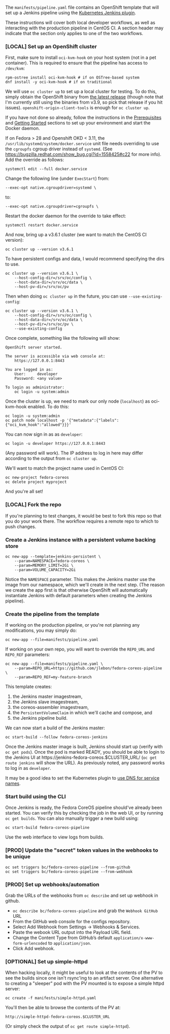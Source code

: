 The `manifests/pipeline.yaml` file contains an OpenShift template that
will set up a Jenkins pipeline using the
[Kubernetes Jenkins plugin](https://github.com/jenkinsci/kubernetes-plugin).

These instructions will cover both local developer workflows, as well as
interacting with the production pipeline in CentOS CI. A section header
may indicate that the section only applies to one of the two workflows.

### [LOCAL] Set up an OpenShift cluster

First, make sure to install `oci-kvm-hook` on your host system (not in a
pet container). This is required to ensure that the pipeline has access
to `/dev/kvm`:

```
rpm-ostree install oci-kvm-hook # if on OSTree-based system
dnf install -y oci-kvm-hook # if on traditional
```

We will use `oc cluster up` to set up a local cluster for testing. To do
this, simply obtain the OpenShift binary from
[the latest release](https://github.com/openshift/origin/releases/latest)
(though note that I'm currently still using the binaries from v3.9, so
pick that release if you hit issues).
`openshift-origin-client-tools` is enough for `oc cluster up`.

If you have not done so already, follow the instructions in the
[Prerequisites](https://github.com/openshift/origin/blob/v4.0.0-alpha.0/docs/cluster_up_down.md#prerequisites)
and [Getting Started](https://github.com/openshift/origin/blob/v4.0.0-alpha.0/docs/cluster_up_down.md#getting-started)
sections to set up your environment and start the Docker daemon.

If on Fedora > 28 and Openshift OKD < 3.11, the
`/usr/lib/systemd/system/docker.service` unit file needs
overriding to use the `cgroupfs` cgroup driver instead
of `systemd`. (See https://bugzilla.redhat.com/show_bug.cgi?id=1558425#c22
for more info). Add the override as follows:

```
systemctl edit --full docker.service
```

Change the following line (under `ExecStart`) from:

```
--exec-opt native.cgroupdriver=systemd \
```

to:

```
--exec-opt native.cgroupdriver=cgroupfs \
```

Restart the docker daemon for the override
to take effect:

```
systemctl restart docker.service
```

And now, bring up a v3.6.1 cluster (we want to match the CentOS CI
version):

```
oc cluster up --version v3.6.1
```

To have persistent configs and data, I would recommend specifying the
dirs to use.

```
oc cluster up --version v3.6.1 \
    --host-config-dir=/srv/oc/config \
    --host-data-dir=/srv/oc/data \
    --host-pv-dir=/srv/oc/pv
```

Then when doing `oc cluster up` in the future, you can use
`--use-existing-config`:

```
oc cluster up --version v3.6.1 \
    --host-config-dir=/srv/oc/config \
    --host-data-dir=/srv/oc/data \
    --host-pv-dir=/srv/oc/pv \
    --use-existing-config
```

Once complete, something like the
following will show:

```
OpenShift server started.

The server is accessible via web console at:
    https://127.0.0.1:8443

You are logged in as:
    User:     developer
    Password: <any value>

To login as administrator:
    oc login -u system:admin
```

Once the cluster is up, we need to mark our only node (`localhost`) as
oci-kvm-hook enabled. To do this:

```
oc login -u system:admin
oc patch node localhost -p '{"metadata":{"labels":{"oci_kvm_hook":"allowed"}}}'
```

You can now sign in as as `developer`:

```
oc login -u developer https://127.0.0.1:8443
```

(Any password will work). The IP address to log in here may differ
according to the output from `oc cluster up`.

We'll want to match the project name used in CentOS CI:

```
oc new-project fedora-coreos
oc delete project myproject
```

And you're all set!

### [LOCAL] Fork the repo

If you're planning to test changes, it would be best to fork
this repo so that you do your work there. The workflow
requires a remote repo to which to push changes.

### Create a Jenkins instance with a persistent volume backing store

```
oc new-app --template=jenkins-persistent \
    --param=NAMESPACE=fedora-coreos \
    --param=MEMORY_LIMIT=2Gi \
    --param=VOLUME_CAPACITY=2Gi
```

Notice the `NAMESPACE` parameter. This makes the Jenkins master use the
image from our namespace, which we'll create in the next step. (The
reason we create the app first is that otherwise OpenShift will
automatically instantiate Jenkins with default parameters when creating
the Jenkins pipeline).

### Create the pipeline from the template

If working on the production pipeline, or you're not
planning any modifications, you may simply do:

```
oc new-app --file=manifests/pipeline.yaml
```

If working on your own repo, you will want to override the
`REPO_URL` and `REPO_REF` parameters:

```
oc new-app --file=manifests/pipeline.yaml \
    --param=REPO_URL=https://github.com/jlebon/fedora-coreos-pipeline \
    --param=REPO_REF=my-feature-branch
```

This template creates:

1. the Jenkins master imagestream,
2. the Jenkins slave imagestream,
3. the coreos-assembler imagestream,
4. the `PersistentVolumeClaim` in which we'll cache and compose, and
5. the Jenkins pipeline build.

We can now start a build of the Jenkins master:

```
oc start-build --follow fedora-coreos-jenkins
```

Once the Jenkins master image is built, Jenkins should start up (verify
with `oc get pods`). Once the pod is marked READY, you should be able to
login to the Jenkins UI at https://jenkins-fedora-coreos.$CLUSTER_URL/
(`oc get route jenkins` will show the URL). As previously noted, any
password works to log in as `developer`.

It may be a good idea to set the Kubernetes plugin to
[use DNS for service names](TROUBLESHOOTING.md#issue-for-jenkins-dns-names).

### Start build using the CLI

Once Jenkins is ready, the Fedora CoreOS pipeline should've already been
started. You can verify this by checking the job in the web UI, or by
running `oc get builds`. You can also manually trigger a new build
using:

```
oc start-build fedora-coreos-pipeline
```

Use the web interface to view logs from builds.

### [PROD] Update the "secret" token values in the webhooks to be unique

```
oc set triggers bc/fedora-coreos-pipeline --from-github
oc set triggers bc/fedora-coreos-pipeline --from-webhook
```

### [PROD] Set up webhooks/automation

Grab the URLs of the webhooks from `oc describe` and set up webhook
in github.

- `oc describe bc/fedora-coreos-pipeline` and grab the `Webhook GitHub` URL
- From the GitHub web console for the configs repository.
- Select Add Webhook from Settings → Webhooks & Services.
- Paste the webook URL output into the Payload URL field.
- Change the Content Type from GitHub’s default `application/x-www-form-urlencoded` to `application/json`.
- Click Add webhook.

### [OPTIONAL] Set up simple-httpd

When hacking locally, it might be useful to look at the contents of the
PV to see the builds since one isn't rsync'ing to an artifact server.
One alternative to creating a "sleeper" pod with the PV mounted is to
expose a simple httpd server:

```
oc create -f manifests/simple-httpd.yaml
```

You'll then be able to browse the contents of the PV at:

```
http://simple-httpd-fedora-coreos.$CLUSTER_URL
```

(Or simply check the output of `oc get route simple-httpd`).
